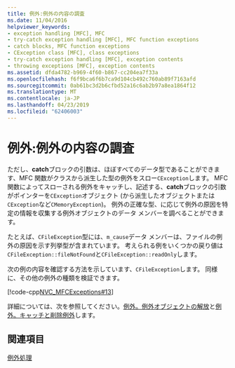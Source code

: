 ```yaml
---
title: 例外:例外の内容の調査
ms.date: 11/04/2016
helpviewer_keywords:
- exception handling [MFC], MFC
- try-catch exception handling [MFC], MFC function exceptions
- catch blocks, MFC function exceptions
- CException class [MFC], class exceptions
- try-catch exception handling [MFC], exception contents
- throwing exceptions [MFC], exception contents
ms.assetid: dfda4782-b969-4f60-b867-cc204ea7f33a
ms.openlocfilehash: f6f9bca6f6b7ca9d104cb492c760ab89f7163afd
ms.sourcegitcommit: 0ab61bc3d2b6cfbd52a16c6ab2b97a8ea1864f12
ms.translationtype: MT
ms.contentlocale: ja-JP
ms.lasthandoff: 04/23/2019
ms.locfileid: "62406003"
---
```

# <a name="exceptions-examining-exception-contents"></a>例外:例外の内容の調査

ただし、**catch**ブロックの引数は、ほぼすべてのデータ型であることができます、MFC 関数がクラスから派生した型の例外をスロー`CException`します。 MFC 関数によってスローされる例外をキャッチし、記述する、**catch**ブロックの引数がポインターを`CException`オブジェクト (から派生したオブジェクトまたは`CException`など`CMemoryException`)。 例外の正確な型、に応じて例外の原因を特定の情報を収集する例外オブジェクトのデータ メンバーを調べることができます。

たとえば、`CFileException`型には、`m_cause`データ メンバーは、ファイルの例外の原因を示す列挙型が含まれています。 考えられる例をいくつかの戻り値は`CFileException::fileNotFound`と`CFileException::readOnly`します。

次の例の内容を確認する方法を示しています、`CFileException`します。 同様に、その他の例外の種類を検証できます。

[!code-cpp[NVC_MFCExceptions#13](../mfc/codesnippet/cpp/exceptions-examining-exception-contents_1.cpp)]

詳細については、次を参照してください。[例外。例外オブジェクトの解放](../mfc/exceptions-freeing-objects-in-exceptions.md)と[例外。キャッチと削除例外](../mfc/exceptions-catching-and-deleting-exceptions.md)します。

## <a name="see-also"></a>関連項目

[例外処理](../mfc/exception-handling-in-mfc.md)
